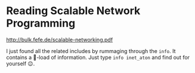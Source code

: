 # Reading Scalable Network Programming
http://bulk.fefe.de/scalable-networking.pdf

I just found all the related includes by rummaging through the ```info```. It
contains a :shit:-load of information. Just type ```info inet_aton``` and find
out for yourself :wink:.
